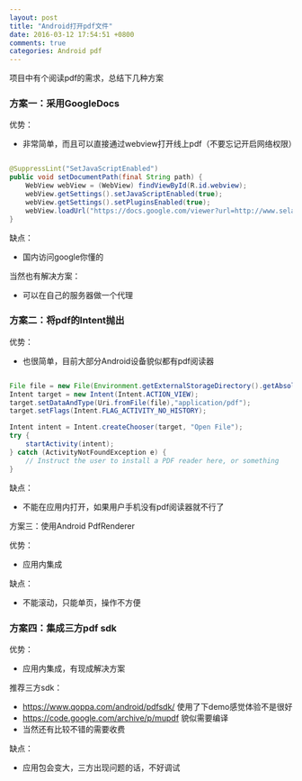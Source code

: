 ```yaml
---
layout: post
title: "Android打开pdf文件"
date: 2016-03-12 17:54:51 +0800
comments: true
categories: Android pdf
---
```

项目中有个阅读pdf的需求，总结下几种方案
<!--more-->

### 方案一：采用GoogleDocs

优势：

- 非常简单，而且可以直接通过webview打开线上pdf（不要忘记开启网络权限）

```java

@SuppressLint("SetJavaScriptEnabled")
public void setDocumentPath(final String path) {
    WebView webView = (WebView) findViewById(R.id.webview);
    webView.getSettings().setJavaScriptEnabled(true);
    webView.getSettings().setPluginsEnabled(true);
    webView.loadUrl("https://docs.google.com/viewer?url=http://www.selab.isti.cnr.it/ws-mate/example.pdf");
}
```

缺点：

- 国内访问google你懂的

当然也有解决方案：

- 可以在自己的服务器做一个代理

### 方案二：将pdf的Intent抛出

优势：

- 也很简单，目前大部分Android设备貌似都有pdf阅读器

```java

File file = new File(Environment.getExternalStorageDirectory().getAbsolutePath() +"/"+ filename);
Intent target = new Intent(Intent.ACTION_VIEW);
target.setDataAndType(Uri.fromFile(file),"application/pdf");
target.setFlags(Intent.FLAG_ACTIVITY_NO_HISTORY);

Intent intent = Intent.createChooser(target, "Open File");
try {
    startActivity(intent);
} catch (ActivityNotFoundException e) {
    // Instruct the user to install a PDF reader here, or something
}

```
缺点：

- 不能在应用内打开，如果用户手机没有pdf阅读器就不行了

方案三：使用Android PdfRenderer

优势：

- 应用内集成

缺点：

- 不能滚动，只能单页，操作不方便

### 方案四：集成三方pdf sdk

优势：

- 应用内集成，有现成解决方案

推荐三方sdk：

- <https://www.qoppa.com/android/pdfsdk/>  使用了下demo感觉体验不是很好
- <https://code.google.com/archive/p/mupdf> 貌似需要编译
- 当然还有比较不错的需要收费

缺点：

- 应用包会变大，三方出现问题的话，不好调试